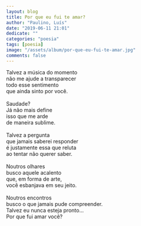 ```yaml
---
layout: blog
title: Por que eu fui te amar?
author: "Paulino, Luís"
date: "2019-06-11 21:01"
dedicate: ""
categories: "poesia"
tags: [poesia]
image: "/assets/album/por-que-eu-fui-te-amar.jpg"
comments: false
---
```


Talvez a música do momento\
não me ajude a transparecer\
todo esse sentimento\
que ainda sinto por você.\
\
Saudade?\
Já não mais define\
isso que me arde\
de maneira sublime.\
\
Talvez a pergunta\
que jamais saberei responder\
é justamente essa que reluta\
ao tentar não querer saber.\
\
Noutros olhares\
busco aquele acalento\
que, em forma de arte,\
você esbanjava em seu jeito.\
\
Noutros encontros\
busco o que jamais pude compreender.\
Talvez eu nunca esteja pronto...\
Por que fui amar você?
